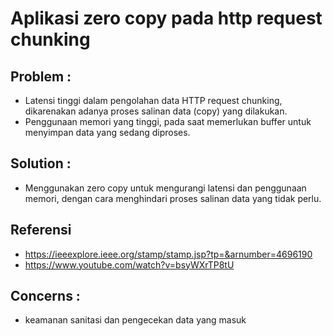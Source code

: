 # Aplikasi zero copy pada http request chunking
## Problem :
- Latensi tinggi dalam pengolahan data HTTP request chunking, dikarenakan adanya proses salinan data (copy) yang dilakukan.
- Penggunaan memori yang tinggi, pada saat memerlukan buffer untuk menyimpan data yang sedang diproses.
## Solution :
- Menggunakan zero copy untuk mengurangi latensi dan penggunaan memori, dengan cara menghindari proses salinan data yang tidak perlu.
## Referensi
- https://ieeexplore.ieee.org/stamp/stamp.jsp?tp=&arnumber=4696190
- https://www.youtube.com/watch?v=bsyWXrTP8tU

## Concerns :
- keamanan sanitasi dan pengecekan data yang masuk